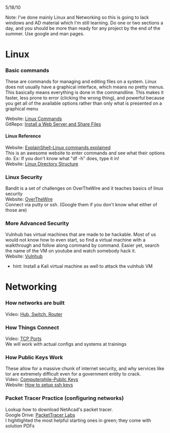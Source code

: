 5/18/10

Note: I've done mainly Linux and Networking so this is going to lack windows and AD material which I'm still learning.
Do one or two sections a day, and you should be more than ready for any project by the end of the summer. Use google and man pages.

# Linux #

### Basic commands ###
These are commands for managing and editing files on a system.
Linux does not usually have a graphical interface, which means no pretty menus.
This basically means everything is done in the commandline.
This makes it faster, less prone to error (clicking the wrong thing), and powerful because you get all of the available options rather than only what is presented on a graphical menu

Website: [Linux Commands](https://maker.pro/linux/tutorial/basic-linux-commands-for-beginners)  
GitRepo: [Install a Web Server and Share Files](https://github.com/CalPolySWIFT/introlinux1)  

#### Linux Reference ####
Website: [ExplainShell-Linux commands explained](https://explainshell.com/)  
This is an awesome website to enter commands and see what their options do.
Ex: If you don't know what "df -h" does, type it in!  
Website: [Linux Directory Structure](https://www.howtogeek.com/117435/htg-explains-the-linux-directory-structure-explained/)  

### Linux Security ###
Bandit is a set of challenges on OverTheWire and it teaches basics of linux security  
Website: [OverTheWire](http://overthewire.org/wargames/bandit/)  
Connect via putty or ssh. (Google them if you don't know what either of those are)

### More Advanced Security
Vulnhub has virtual machines that are made to be hackable. 
Most of us would not know how to even start, so find a virtual machine with a walkthrough and follow along command by command. Easier yet, search the name of the VM on youtube and watch somebody hack it.  
Website: [Vulnhub](https://www.vulnhub.com/) 
* hint: Install a Kali virtual machine as well to attack the vulnhub VM

# Networking #
### How networks are built ###
Video: [Hub, Switch, Router](https://www.youtube.com/watch?v=Ofjsh_E4HFY)  
### How Things Connect ###  
Video: [TCP Ports](https://www.youtube.com/watch?v=mykX2YONRwE)  
We will work with actual configs and systems at trainings
### How Public Keys Work ###
These allow for a massive chunk of internet security, and why services like tor are extremely difficult even for a government entity to crack.  
Video: [Computerphile-Public Keys](https://www.youtube.com/watch?v=GSIDS_lvRv4)  
Website: [How to setup ssh keys](https://www.digitalocean.com/community/tutorials/how-to-set-up-ssh-keys-on-ubuntu-1604)  

### Packet Tracer Practice (configuring networks) ###
Lookup how to download NetAcad's packet tracer.  
Google Drive: [PacketTracer Labs](https://drive.google.com/open?id=1EzxZrRGVLCgUyaKt637tAiCwKb1idFw4)  
I hightlighted the most helpful starting ones in green; they come with solution PDFs



